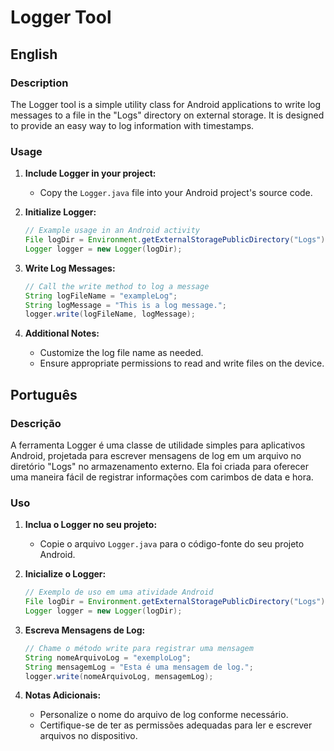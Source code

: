 # Logger Tool

## English

### Description
The Logger tool is a simple utility class for Android applications to write log messages to a file in the "Logs" directory on external storage. It is designed to provide an easy way to log information with timestamps.

### Usage

1. **Include Logger in your project:**
   - Copy the `Logger.java` file into your Android project's source code.

2. **Initialize Logger:**
   ```java
   // Example usage in an Android activity
   File logDir = Environment.getExternalStoragePublicDirectory("Logs");
   Logger logger = new Logger(logDir);
   ```

3. **Write Log Messages:**
   ```java
   // Call the write method to log a message
   String logFileName = "exampleLog";
   String logMessage = "This is a log message.";
   logger.write(logFileName, logMessage);
   ```

4. **Additional Notes:**
   - Customize the log file name as needed.
   - Ensure appropriate permissions to read and write files on the device.

## Português

### Descrição
A ferramenta Logger é uma classe de utilidade simples para aplicativos Android, projetada para escrever mensagens de log em um arquivo no diretório "Logs" no armazenamento externo. Ela foi criada para oferecer uma maneira fácil de registrar informações com carimbos de data e hora.

### Uso

1. **Inclua o Logger no seu projeto:**
   - Copie o arquivo `Logger.java` para o código-fonte do seu projeto Android.

2. **Inicialize o Logger:**
   ```java
   // Exemplo de uso em uma atividade Android
   File logDir = Environment.getExternalStoragePublicDirectory("Logs");
   Logger logger = new Logger(logDir);
   ```

3. **Escreva Mensagens de Log:**
   ```java
   // Chame o método write para registrar uma mensagem
   String nomeArquivoLog = "exemploLog";
   String mensagemLog = "Esta é uma mensagem de log.";
   logger.write(nomeArquivoLog, mensagemLog);
   ```

4. **Notas Adicionais:**
   - Personalize o nome do arquivo de log conforme necessário.
   - Certifique-se de ter as permissões adequadas para ler e escrever arquivos no dispositivo.